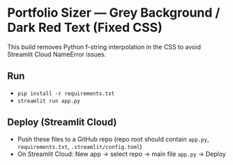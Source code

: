 
# Portfolio Sizer — Grey Background / Dark Red Text (Fixed CSS)

This build removes Python f-string interpolation in the CSS to avoid Streamlit Cloud NameError issues.

## Run
- `pip install -r requirements.txt`
- `streamlit run app.py`

## Deploy (Streamlit Cloud)
- Push these files to a GitHub repo (repo root should contain `app.py`, `requirements.txt`, `.streamlit/config.toml`)
- On Streamlit Cloud: New app → select repo → main file `app.py` → Deploy
